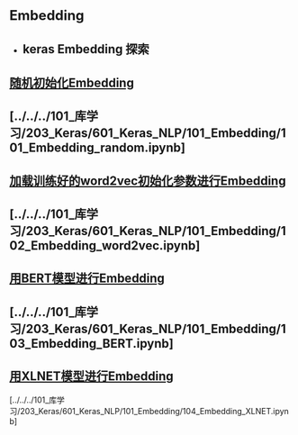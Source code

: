 <font size=5>**Embedding**</font>



- keras Embedding 探索
  -
[随机初始化Embedding](../../../101_库学习/203_Keras/601_Keras_NLP/101_Embedding/101_Embedding_random.ipynb)
-
[../../../101_库学习/203_Keras/601_Keras_NLP/101_Embedding/101_Embedding_random.ipynb]
-
[加载训练好的word2vec初始化参数进行Embedding](../../../101_库学习/203_Keras/601_Keras_NLP/101_Embedding/102_Embedding_word2vec.ipynb)
-
[../../../101_库学习/203_Keras/601_Keras_NLP/101_Embedding/102_Embedding_word2vec.ipynb]
-
[用BERT模型进行Embedding](../../../101_库学习/203_Keras/601_Keras_NLP/101_Embedding/103_Embedding_BERT.ipynb)
-
[../../../101_库学习/203_Keras/601_Keras_NLP/101_Embedding/103_Embedding_BERT.ipynb]
-
[用XLNET模型进行Embedding](../../../101_库学习/203_Keras/601_Keras_NLP/101_Embedding/104_Embedding_XLNET.ipynb)
-
[../../../101_库学习/203_Keras/601_Keras_NLP/101_Embedding/104_Embedding_XLNET.ipynb]
